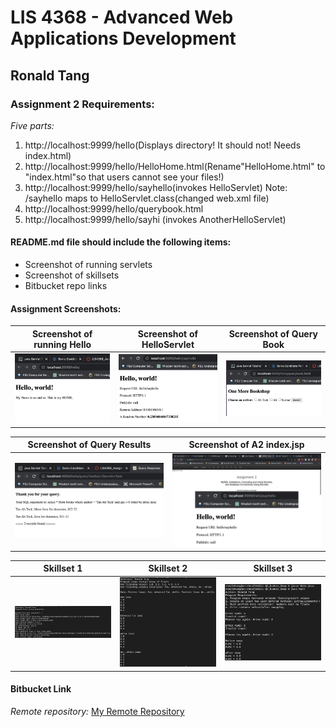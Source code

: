 # LIS 4368 - Advanced Web Applications Development 

## Ronald Tang

### Assignment 2 Requirements:

*Five parts:*

1. http://localhost:9999/hello(Displays directory! It should not! Needs index.html)
2. http://localhost:9999/hello/HelloHome.html(Rename"HelloHome.html" to "index.html"so that users cannot see your files!)
3. http://localhost:9999/hello/sayhello(invokes HelloServlet) Note: /sayhello maps to HelloServlet.class(changed web.xml file)
4. http://localhost:9999/hello/querybook.html
5. http://localhost:9999/hello/sayhi (invokes AnotherHelloServlet)

#### README.md file should include the following items:

* Screenshot of running servlets
* Screenshot of skillsets
* Bitbucket repo links

#### Assignment Screenshots:

| Screenshot of running Hello | Screenshot of HelloServlet | Screenshot of Query Book |
| ---------- | ---------- | ---------- |
| ![Screenshot of running Hello](img/hello.png) | ![HelloServlet Screenshot](img/say_hello.png) | ![Query book screenshot](img/query.png) |

| Screenshot of Query Results| Screenshot of A2 index.jsp
| ---------- | ---------- |
| ![Query Results Screenshot](img/query_results.png) | ![Index page Screenshot](img/a2.png) |

| Skillset 1 | Skillset 2 | Skillset 3 |
| ---------- | ---------- | ---------- |
| ![Screenshot of Skillset 1](img/ss1.png) | ![Screenshot of Skillset 2](img/ss2.png) | ![Screenshot of Skillset 3](img/ss3.png) |

#### Bitbucket Link

*Remote repository:*
[My Remote Repository ](https://bitbucket.org/ronaldtang1/lis4381/ "My Remote Repository")